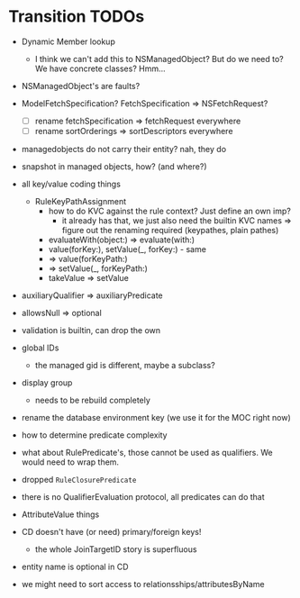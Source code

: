 # Transition TODOs

- Dynamic Member lookup
  - I think we can't add this to NSManagedObject? But do we
    need to? We have concrete classes? Hmm...

- NSManagedObject's are faults?

- ModelFetchSpecification? FetchSpecification => NSFetchRequest?
  - [ ] rename fetchSpecification => fetchRequest everywhere
  - [ ] rename sortOrderings => sortDescriptors everywhere

- managedobjects do not carry their entity? nah, they do

- snapshot in managed objects, how? (and where?)

- all key/value coding things
  - RuleKeyPathAssignment
    - how to do KVC against the rule context? Just define an own imp?
      - it already has that, we just also need the builtin KVC names
    => figure out the renaming required (keypathes, plain pathes)
    - evaluateWith(object:) => evaluate(with:)
    - value(forKey:), setValue(_, forKey:) - same
    - => value(forKeyPath:)
    - => setValue(_, forKeyPath:)
    - takeValue => setValue

- auxiliaryQualifier => auxiliaryPredicate

- allowsNull => optional

- validation is builtin, can drop the own

- global IDs
  - the managed gid is different, maybe a subclass?

- display group
  - needs to be rebuild completely

- rename the database environment key (we use it for the MOC right now)

- how to determine predicate complexity

- what about RulePredicate's, those cannot be used as qualifiers. We would
  need to wrap them.

- dropped `RuleClosurePredicate`

- there is no QualifierEvaluation protocol, all predicates can do that

- AttributeValue things

- CD doesn't have (or need) primary/foreign keys!
  - the whole JoinTargetID story is superfluous

- entity name is optional in CD

- we might need to sort access to relationsships/attributesByName
